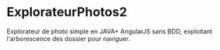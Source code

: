 # ExplorateurPhotos2
Explorateur de photo simple en JAVA+ AngularJS sans BDD, exploitant l'arborescence des dossier pour naviguer.
